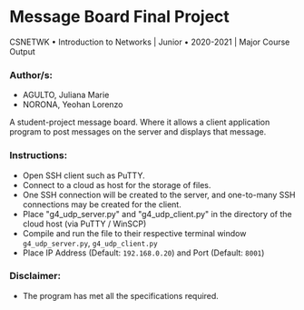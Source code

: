 # Message Board Final Project

CSNETWK • Introduction to Networks | Junior • 2020-2021 | Major Course Output

### Author/s:

- AGULTO, Juliana Marie
- NORONA, Yeohan Lorenzo

A student-project message board. Where it allows a client application program to post messages on the server and displays that message.

### Instructions:
- Open SSH client such as PuTTY.
- Connect to a cloud as host for the storage of files.
- One SSH connection will be created to the server, and one-to-many SSH connections may be created for the client.
- Place "g4_udp_server.py" and "g4_udp_client.py" in the directory of the cloud host (via PuTTY / WinSCP)
- Compile and run the file to their respective terminal window `g4_udp_server.py`, `g4_udp_client.py`
- Place IP Address (Default: `192.168.0.20`) and Port (Default: `8001`)


### Disclaimer:

- The program has met all the specifications required.
